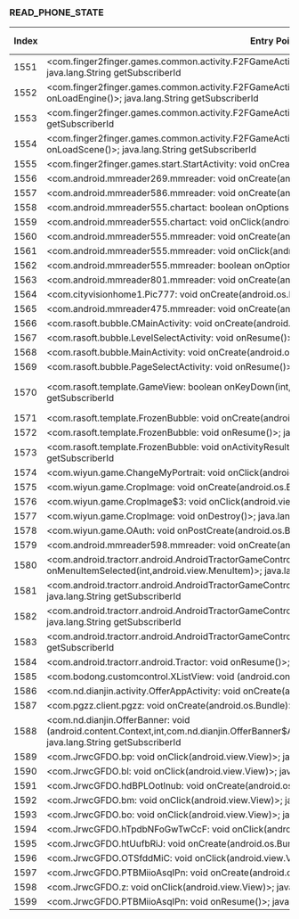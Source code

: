 ### READ_PHONE_STATE
| Index | Entry Point & APIs | Screen shot | Resource id | Label |
| ------------- | ------------- | ------------- |-------------|-------------|
| 1551 | <com.finger2finger.games.common.activity.F2FGameActivity: boolean onKeyDown(int,android.view.KeyEvent)>; java.lang.String getSubscriberId | ![](D:\COSMOS\output\py\Drebin\VirusShare_Android_20130506\VirusShare_375b8495026e606eb4ac5d4e42167581\com.finger2finger.games.common.activity.F2FGameActivity.png) |  | |
| 1552 | <com.finger2finger.games.common.activity.F2FGameActivity: org.anddev.andengine.engine.Engine onLoadEngine()>; java.lang.String getSubscriberId | ![](D:\COSMOS\output\py\Drebin\VirusShare_Android_20130506\VirusShare_375b8495026e606eb4ac5d4e42167581\com.finger2finger.games.common.activity.F2FGameActivity.png) |  | |
| 1553 | <com.finger2finger.games.common.activity.F2FGameActivity: void onCreate(android.os.Bundle)>; java.lang.String getSubscriberId | ![](D:\COSMOS\output\py\Drebin\VirusShare_Android_20130506\VirusShare_375b8495026e606eb4ac5d4e42167581\com.finger2finger.games.common.activity.F2FGameActivity.png) |  | |
| 1554 | <com.finger2finger.games.common.activity.F2FGameActivity: org.anddev.andengine.entity.scene.Scene onLoadScene()>; java.lang.String getSubscriberId | ![](D:\COSMOS\output\py\Drebin\VirusShare_Android_20130506\VirusShare_375b8495026e606eb4ac5d4e42167581\com.finger2finger.games.common.activity.F2FGameActivity.png) |  | |
| 1555 | <com.finger2finger.games.start.StartActivity: void onCreate(android.os.Bundle)>; java.lang.String getSubscriberId | ![](D:\COSMOS\output\py\Drebin\VirusShare_Android_20130506\VirusShare_375b8495026e606eb4ac5d4e42167581\com.finger2finger.games.start.StartActivity.png) |  | |
| 1556 | <com.android.mmreader269.mmreader: void onCreate(android.os.Bundle)>; java.lang.String getSubscriberId | ![](D:\COSMOS\output\py\Drebin\VirusShare_Android_20130506\VirusShare_377641c6e84887f601ea751d2ba991d5\com.android.mmreader269.mmreader.png) |  | |
| 1557 | <com.android.mmreader586.mmreader: void onCreate(android.os.Bundle)>; java.lang.String getSubscriberId | ![](D:\COSMOS\output\py\Drebin\VirusShare_Android_20130506\VirusShare_37a7a7f0b3393d1fed5536af57beec36\com.android.mmreader586.mmreader.png) |  | |
| 1558 | <com.android.mmreader555.chartact: boolean onOptionsItemSelected(android.view.MenuItem)>; void listen | ![](D:\COSMOS\output\py\Drebin\VirusShare_Android_20130506\VirusShare_37e6a0eb4854a1519177acee6c7295ad\com.android.mmreader555.chartact.png) |  | |
| 1559 | <com.android.mmreader555.chartact: void onClick(android.view.View)>; void listen | ![](D:\COSMOS\output\py\Drebin\VirusShare_Android_20130506\VirusShare_37e6a0eb4854a1519177acee6c7295ad\com.android.mmreader555.chartact.png) |  | |
| 1560 | <com.android.mmreader555.mmreader: void onCreate(android.os.Bundle)>; java.lang.String getSubscriberId | ![](D:\COSMOS\output\py\Drebin\VirusShare_Android_20130506\VirusShare_59373fd1d94d6afc93ec6d7e46d83b1b\com.android.mmreader555.mmreader.png) |  | |
| 1561 | <com.android.mmreader555.mmreader: void onClick(android.view.View)>; void listen | ![](D:\COSMOS\output\py\Drebin\VirusShare_Android_20130506\VirusShare_37e6a0eb4854a1519177acee6c7295ad\com.android.mmreader555.mmreader.png) |  | |
| 1562 | <com.android.mmreader555.mmreader: boolean onOptionsItemSelected(android.view.MenuItem)>; void listen | ![](D:\COSMOS\output\py\Drebin\VirusShare_Android_20130506\VirusShare_37e6a0eb4854a1519177acee6c7295ad\com.android.mmreader555.mmreader.png) |  | |
| 1563 | <com.android.mmreader801.mmreader: void onCreate(android.os.Bundle)>; java.lang.String getSubscriberId | ![](D:\COSMOS\output\py\Drebin\VirusShare_Android_20130506\VirusShare_37f7e5e37f40f05e371903ec76b2d01a\com.android.mmreader801.mmreader.png) |  | |
| 1564 | <com.cityvisionhome1.Pic777: void onCreate(android.os.Bundle)>; java.lang.String getDeviceId | ![](D:\COSMOS\output\py\Drebin\VirusShare_Android_20130506\VirusShare_3801078fa162db2c444a29526ce7ab34\com.cityvisionhome1.Pic777.png) |  | |
| 1565 | <com.android.mmreader475.mmreader: void onCreate(android.os.Bundle)>; java.lang.String getSubscriberId | ![](D:\COSMOS\output\py\Drebin\VirusShare_Android_20130506\VirusShare_3856d754b9865355cc14dc1ac342896d\com.android.mmreader475.mmreader.png) |  | |
| 1566 | <com.rasoft.bubble.CMainActivity: void onCreate(android.os.Bundle)>; java.lang.String getSubscriberId | ![](D:\COSMOS\output\py\Drebin\VirusShare_Android_20130506\VirusShare_44efbfc18bcc68395b00416fac821e5b\com.rasoft.bubble.CMainActivity.png) |  | |
| 1567 | <com.rasoft.bubble.LevelSelectActivity: void onResume()>; java.lang.String getSubscriberId | ![](D:\COSMOS\output\py\Drebin\VirusShare_Android_20130506\VirusShare_44efbfc18bcc68395b00416fac821e5b\com.rasoft.bubble.LevelSelectActivity.png) |  | |
| 1568 | <com.rasoft.bubble.MainActivity: void onCreate(android.os.Bundle)>; java.lang.String getSubscriberId | ![](D:\COSMOS\output\py\Drebin\VirusShare_Android_20130506\VirusShare_44efbfc18bcc68395b00416fac821e5b\com.rasoft.bubble.MainActivity.png) |  | |
| 1569 | <com.rasoft.bubble.PageSelectActivity: void onResume()>; java.lang.String getSubscriberId | ![](D:\COSMOS\output\py\Drebin\VirusShare_Android_20130506\VirusShare_504aba7e9c1b900b8831d974fa65b39b\com.rasoft.bubble.PageSelectActivity.png) |  | |
| 1570 | <com.rasoft.template.GameView: boolean onKeyDown(int,android.view.KeyEvent)>; java.lang.String getSubscriberId | ![](D:\COSMOS\output\py\Drebin\VirusShare_Android_20130506\VirusShare_44efbfc18bcc68395b00416fac821e5b\com.rasoft.template.FrozenBubble.png) | {'2131427340': <sensitive_component.SensitiveComponent.SensitiveView object at 0x000001C6AD943AC8>} | |
| 1571 | <com.rasoft.template.FrozenBubble: void onCreate(android.os.Bundle)>; java.lang.String getSubscriberId | ![](D:\COSMOS\output\py\Drebin\VirusShare_Android_20130506\VirusShare_8adb398a1b2fe59f1549031fe8375fc8\com.rasoft.template.FrozenBubble.png) |  | |
| 1572 | <com.rasoft.template.FrozenBubble: void onResume()>; java.lang.String getSubscriberId | ![](D:\COSMOS\output\py\Drebin\VirusShare_Android_20130506\VirusShare_8adb398a1b2fe59f1549031fe8375fc8\com.rasoft.template.FrozenBubble.png) |  | |
| 1573 | <com.rasoft.template.FrozenBubble: void onActivityResult(int,int,android.content.Intent)>; java.lang.String getSubscriberId | ![](D:\COSMOS\output\py\Drebin\VirusShare_Android_20130506\VirusShare_38cf7d993d43ec94bb74eb3e5d77db13\com.rasoft.template.FrozenBubble.png) |  | |
| 1574 | <com.wiyun.game.ChangeMyPortrait: void onClick(android.view.View)>; java.lang.String getSubscriberId | ![](D:\COSMOS\output\py\Drebin\VirusShare_Android_20130506\VirusShare_38cf7d993d43ec94bb74eb3e5d77db13\com.wiyun.game.ChangeMyPortrait.png) |  | |
| 1575 | <com.wiyun.game.CropImage: void onCreate(android.os.Bundle)>; java.lang.String getSubscriberId | ![](D:\COSMOS\output\py\Drebin\VirusShare_Android_20130506\VirusShare_38cf7d993d43ec94bb74eb3e5d77db13\com.wiyun.game.CropImage.png) |  | |
| 1576 | <com.wiyun.game.CropImage$3: void onClick(android.view.View)>; java.lang.String getSubscriberId | ![](D:\COSMOS\output\py\Drebin\VirusShare_Android_20130506\VirusShare_38cf7d993d43ec94bb74eb3e5d77db13\com.wiyun.game.CropImage.png) |  | |
| 1577 | <com.wiyun.game.CropImage: void onDestroy()>; java.lang.String getSubscriberId | ![](D:\COSMOS\output\py\Drebin\VirusShare_Android_20130506\VirusShare_38cf7d993d43ec94bb74eb3e5d77db13\com.wiyun.game.CropImage.png) |  | |
| 1578 | <com.wiyun.game.OAuth: void onPostCreate(android.os.Bundle)>; java.lang.String getSubscriberId | ![](D:\COSMOS\output\py\Drebin\VirusShare_Android_20130506\VirusShare_38cf7d993d43ec94bb74eb3e5d77db13\com.wiyun.game.OAuth.png) |  | |
| 1579 | <com.android.mmreader598.mmreader: void onCreate(android.os.Bundle)>; java.lang.String getSubscriberId | ![](D:\COSMOS\output\py\Drebin\VirusShare_Android_20130506\VirusShare_38d05e75f2a850a711e084ffce062a9a\com.android.mmreader598.mmreader.png) |  | |
| 1580 | <com.android.tractorr.android.AndroidTractorGameController: boolean onMenuItemSelected(int,android.view.MenuItem)>; java.lang.String getSubscriberId | ![](D:\COSMOS\output\py\Drebin\VirusShare_Android_20130506\VirusShare_38f60284e5189f300b8a15c857c87645\com.android.tractorr.android.AndroidTractorGameController.png) |  | |
| 1581 | <com.android.tractorr.android.AndroidTractorGameController: void onActivityResult(int,int,android.content.Intent)>; java.lang.String getSubscriberId | ![](D:\COSMOS\output\py\Drebin\VirusShare_Android_20130506\VirusShare_38f60284e5189f300b8a15c857c87645\com.android.tractorr.android.AndroidTractorGameController.png) |  | |
| 1582 | <com.android.tractorr.android.AndroidTractorGameController: void onPrepareDialog(int,android.app.Dialog)>; java.lang.String getSubscriberId | ![](D:\COSMOS\output\py\Drebin\VirusShare_Android_20130506\VirusShare_38f60284e5189f300b8a15c857c87645\com.android.tractorr.android.AndroidTractorGameController.png) |  | |
| 1583 | <com.android.tractorr.android.AndroidTractorGameController: void onCreate(android.os.Bundle)>; java.lang.String getSubscriberId | ![](D:\COSMOS\output\py\Drebin\VirusShare_Android_20130506\VirusShare_38f60284e5189f300b8a15c857c87645\com.android.tractorr.android.AndroidTractorGameController.png) |  | |
| 1584 | <com.android.tractorr.android.Tractor: void onResume()>; java.lang.String getSubscriberId | ![](D:\COSMOS\output\py\Drebin\VirusShare_Android_20130506\VirusShare_38f60284e5189f300b8a15c857c87645\com.android.tractorr.android.Tractor.png) |  | |
| 1585 | <com.bodong.customcontrol.XListView: void <init>(android.content.Context)>; java.lang.String getSubscriberId | ![](D:\COSMOS\output\py\Drebin\VirusShare_Android_20130506\VirusShare_7a7600b823bf5e78419511c96cf850d2\com.nd.dianjin.activity.OfferAppActivity.png) |  | |
| 1586 | <com.nd.dianjin.activity.OfferAppActivity: void onCreate(android.os.Bundle)>; java.lang.String getSubscriberId | ![](D:\COSMOS\output\py\Drebin\VirusShare_Android_20130506\VirusShare_fd1c677a3a6abe02dba87adcd1fce87d\com.nd.dianjin.activity.OfferAppActivity.png) |  | |
| 1587 | <com.pgzz.client.pgzz: void onCreate(android.os.Bundle)>; java.lang.String getSubscriberId | ![](D:\COSMOS\output\py\Drebin\VirusShare_Android_20130506\VirusShare_38f60284e5189f300b8a15c857c87645\com.pgzz.client.pgzz.png) |  | |
| 1588 | <com.nd.dianjin.OfferBanner: void <init>(android.content.Context,int,com.nd.dianjin.OfferBanner$AnimationType,com.nd.dianjin.utility.BannerColorConfig)>; java.lang.String getSubscriberId | ![](D:\COSMOS\output\py\Drebin\VirusShare_Android_20130506\VirusShare_38f60284e5189f300b8a15c857c87645\com.pgzz.client.pgzz.png) |  | |
| 1589 | <com.JrwcGFDO.bp: void onClick(android.view.View)>; java.lang.String getSubscriberId | ![](D:\COSMOS\output\py\Drebin\VirusShare_Android_20130506\VirusShare_38f624fa743e0bbe4eb398d3628d7a4c\com.JrwcGFDO.hdBPLOotlnub.png) |  | |
| 1590 | <com.JrwcGFDO.bl: void onClick(android.view.View)>; java.lang.String getSubscriberId | ![](D:\COSMOS\output\py\Drebin\VirusShare_Android_20130506\VirusShare_38f624fa743e0bbe4eb398d3628d7a4c\com.JrwcGFDO.hdBPLOotlnub.png) |  | |
| 1591 | <com.JrwcGFDO.hdBPLOotlnub: void onCreate(android.os.Bundle)>; java.lang.String getSubscriberId | ![](D:\COSMOS\output\py\Drebin\VirusShare_Android_20130506\VirusShare_38f624fa743e0bbe4eb398d3628d7a4c\com.JrwcGFDO.hdBPLOotlnub.png) |  | |
| 1592 | <com.JrwcGFDO.bm: void onClick(android.view.View)>; java.lang.String getSubscriberId | ![](D:\COSMOS\output\py\Drebin\VirusShare_Android_20130506\VirusShare_38f624fa743e0bbe4eb398d3628d7a4c\com.JrwcGFDO.hdBPLOotlnub.png) |  | |
| 1593 | <com.JrwcGFDO.bo: void onClick(android.view.View)>; java.lang.String getSubscriberId | ![](D:\COSMOS\output\py\Drebin\VirusShare_Android_20130506\VirusShare_38f624fa743e0bbe4eb398d3628d7a4c\com.JrwcGFDO.hdBPLOotlnub.png) |  | |
| 1594 | <com.JrwcGFDO.hTpdbNFoGwTwCcF: void onClick(android.view.View)>; java.lang.String getSubscriberId | ![](D:\COSMOS\output\py\Drebin\VirusShare_Android_20130506\VirusShare_38f624fa743e0bbe4eb398d3628d7a4c\com.JrwcGFDO.hTpdbNFoGwTwCcF.png) |  | |
| 1595 | <com.JrwcGFDO.htUufbRiJ: void onCreate(android.os.Bundle)>; java.lang.String getSubscriberId | ![](D:\COSMOS\output\py\Drebin\VirusShare_Android_20130506\VirusShare_38f624fa743e0bbe4eb398d3628d7a4c\com.JrwcGFDO.htUufbRiJ.png) |  | |
| 1596 | <com.JrwcGFDO.OTSfddMiC: void onClick(android.view.View)>; java.lang.String getSubscriberId | ![](D:\COSMOS\output\py\Drebin\VirusShare_Android_20130506\VirusShare_38f624fa743e0bbe4eb398d3628d7a4c\com.JrwcGFDO.OTSfddMiC.png) |  | |
| 1597 | <com.JrwcGFDO.PTBMiioAsqIPn: void onCreate(android.os.Bundle)>; java.lang.String getSubscriberId | ![](D:\COSMOS\output\py\Drebin\VirusShare_Android_20130506\VirusShare_38f624fa743e0bbe4eb398d3628d7a4c\com.JrwcGFDO.PTBMiioAsqIPn.png) |  | |
| 1598 | <com.JrwcGFDO.z: void onClick(android.view.View)>; java.lang.String getSubscriberId | ![](D:\COSMOS\output\py\Drebin\VirusShare_Android_20130506\VirusShare_38f624fa743e0bbe4eb398d3628d7a4c\com.JrwcGFDO.PTBMiioAsqIPn.png) |  | |
| 1599 | <com.JrwcGFDO.PTBMiioAsqIPn: void onResume()>; java.lang.String getSubscriberId | ![](D:\COSMOS\output\py\Drebin\VirusShare_Android_20130506\VirusShare_38f624fa743e0bbe4eb398d3628d7a4c\com.JrwcGFDO.PTBMiioAsqIPn.png) |  | |
